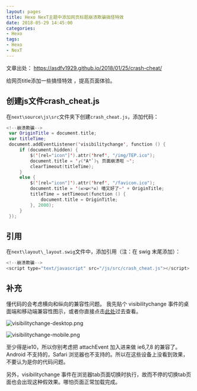 ```yaml
---
layout: pages
title: Hexo NexT主题中添加网页标题崩溃欺骗搞怪特效
date: 2018-05-29 14:45:00
categories:
- Hexo
tags:
- Hexo
- NexT
---
```

文章出处： https://asdfv1929.github.io/2018/01/25/crash-cheat/  

给网页title添加一些搞怪特效 ，提高页面体验。

<!-- more -->

## 创建js文件crash_cheat.js
在`next\source\js\src`文件夹下创建`crash_cheat.js`，添加代码：
```swift
<!--崩溃欺骗-->
 var OriginTitle = document.title;
 var titleTime;
 document.addEventListener('visibilitychange', function () {
     if (document.hidden) {
         $('[rel="icon"]').attr('href', "/img/TEP.ico");
         document.title = '╭(°A°`)╮ 页面崩溃啦 ~';
         clearTimeout(titleTime);
     }
     else {
         $('[rel="icon"]').attr('href', "/favicon.ico");
         document.title = '(ฅ>ω<*ฅ) 噫又好了~' + OriginTitle;
         titleTime = setTimeout(function () {
             document.title = OriginTitle;
         }, 2000);
     }
 });
```

## 引用
在`next\layout\_layout.swig`文件中，添加引用（注：在 swig 末尾添加）：
```swift
<!--崩溃欺骗-->
<script type="text/javascript" src="/js/src/crash_cheat.js"></script>
```

## 补充
懂代码的会考虑横向和纵向的兼容性问题。
我先贴个 visibilitychange 事件的桌面端和移动端兼容性图示，或者你直接点击[此处](https://developer.mozilla.org/zh-CN/docs/Web/Events/visibilitychange)过去查看。

![visibilitychange-desktop.png](https://upload-images.jianshu.io/upload_images/1464420-e5867c52b131192b.png?imageMogr2/auto-orient/strip%7CimageView2/2/w/1240)

![visibilitychange-mobile.png](https://upload-images.jianshu.io/upload_images/1464420-a2fe910eb1caae5b.png?imageMogr2/auto-orient/strip%7CimageView2/2/w/1240)

至少得是ie10，所以你别考虑把 attachEvent 加入进来做 ie6,7,8 的兼容了。Android 不支持的，Safari 浏览器也不支持的。所以在这些设备上没看到效果，不要认为是你的代码问题。

另外，visibilitychange 事件在浏览器tab页面切换时执行，故而不停的切换tab页面也会出现这种假效果。哪怕页面正常加载完成。